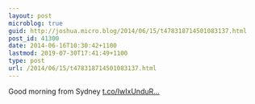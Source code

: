 ```yaml
---
layout: post
microblog: true
guid: http://joshua.micro.blog/2014/06/15/t478318714501083137.html
post_id: 41300
date: 2014-06-16T10:30:42+1100
lastmod: 2019-07-30T17:41:49+1100
type: post
url: /2014/06/15/t478318714501083137.html
---
```

Good morning from Sydney [t.co/IwIxUnduR...](http://t.co/IwIxUnduRC)
